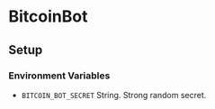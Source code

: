 # BitcoinBot

## Setup

### Environment Variables
* `BITCOIN_BOT_SECRET` String. Strong random secret.
